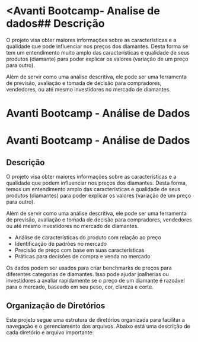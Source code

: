 # <Avanti Bootcamp- Analise de dados## Descrição

O projeto visa obter maiores informações sobre as características e a qualidade que pode influenciar nos preços dos diamantes. Desta forma se tem um entendimento muito amplo das características e qualidade de seus produtos (diamante) para poder explicar os valores (variação de um preço para outro).


Além de servir como uma análise descritiva, ele pode ser uma ferramenta de previsão, avaliação e tomada de decisão para compradores, vendedores, ou até mesmo investidores no mercado de diamantes.
# Avanti Bootcamp - Análise de Dados
# Avanti Bootcamp - Análise de Dados

## Descrição

O projeto visa obter maiores informações sobre as características e a qualidade que podem influenciar nos preços dos diamantes. Desta forma, temos um entendimento amplo das características e qualidade de seus produtos (diamantes) para poder explicar os valores (variação de um preço para outro).

Além de servir como uma análise descritiva, ele pode ser uma ferramenta de previsão, avaliação e tomada de decisão para compradores, vendedores ou até mesmo investidores no mercado de diamantes.

- Análise de características do produto com relação ao preço
- Identificação de padrões no mercado
- Precisão de preço com base em suas características
- Práticas para decisões de compra e venda no mercado

Os dados podem ser usados para criar benchmarks de preços para diferentes categorias de diamantes. Isso pode ajudar joalherias ou investidores a avaliar rapidamente se o preço de um diamante é razoável para o mercado, baseado em seu peso, cor, clareza e corte.

## Organização de Diretórios

Este projeto segue uma estrutura de diretórios organizada para facilitar a navegação e o gerenciamento dos arquivos. Abaixo está uma descrição de cada diretório e arquivo importante:


